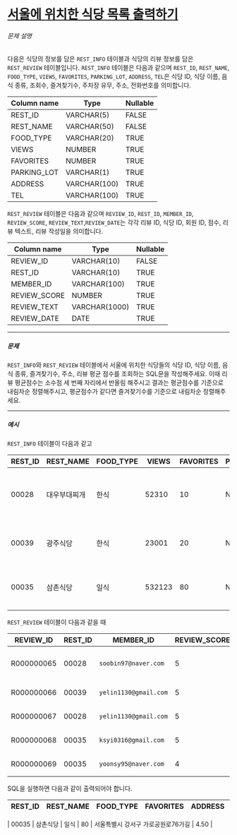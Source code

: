 # [서울에 위치한 식당 목록 출력하기](https://school.programmers.co.kr/learn/courses/30/lessons/131118)


###### 문제 설명


다음은 식당의 정보를 담은 `REST_INFO` 테이블과 식당의 리뷰 정보를 담은 `REST_REVIEW` 테이블입니다. `REST_INFO` 테이블은 다음과 같으며 `REST_ID`, `REST_NAME`, `FOOD_TYPE`, `VIEWS`, `FAVORITES`, `PARKING_LOT`, `ADDRESS`, `TEL`은 식당 ID, 식당 이름, 음식 종류, 조회수, 즐겨찾기수, 주차장 유무, 주소, 전화번호를 의미합니다.




| Column name | Type | Nullable |
| --- | --- | --- |
| REST\_ID | VARCHAR(5\) | FALSE |
| REST\_NAME | VARCHAR(50\) | FALSE |
| FOOD\_TYPE | VARCHAR(20\) | TRUE |
| VIEWS | NUMBER | TRUE |
| FAVORITES | NUMBER | TRUE |
| PARKING\_LOT | VARCHAR(1\) | TRUE |
| ADDRESS | VARCHAR(100\) | TRUE |
| TEL | VARCHAR(100\) | TRUE |


`REST_REVIEW` 테이블은 다음과 같으며 `REVIEW_ID`, `REST_ID`, `MEMBER_ID`, `REVIEW_SCORE`, `REVIEW_TEXT`,`REVIEW_DATE`는 각각 리뷰 ID, 식당 ID, 회원 ID, 점수, 리뷰 텍스트, 리뷰 작성일을 의미합니다.




| Column name | Type | Nullable |
| --- | --- | --- |
| REVIEW\_ID | VARCHAR(10\) | FALSE |
| REST\_ID | VARCHAR(10\) | TRUE |
| MEMBER\_ID | VARCHAR(100\) | TRUE |
| REVIEW\_SCORE | NUMBER | TRUE |
| REVIEW\_TEXT | VARCHAR(1000\) | TRUE |
| REVIEW\_DATE | DATE | TRUE |




---


##### 문제


`REST_INFO`와 `REST_REVIEW` 테이블에서 서울에 위치한 식당들의 식당 ID, 식당 이름, 음식 종류, 즐겨찾기수, 주소, 리뷰 평균 점수를 조회하는 SQL문을 작성해주세요. 이때 리뷰 평균점수는 소수점 세 번째 자리에서 반올림 해주시고 결과는 평균점수를 기준으로 내림차순 정렬해주시고, 평균점수가 같다면 즐겨찾기수를 기준으로 내림차순 정렬해주세요. 




---


##### 예시


`REST_INFO` 테이블이 다음과 같고




| REST\_ID | REST\_NAME | FOOD\_TYPE | VIEWS | FAVORITES | PARKING\_LOT | ADDRESS | TEL |
| --- | --- | --- | --- | --- | --- | --- | --- |
| 00028 | 대우부대찌개 | 한식 | 52310 | 10 | N | 경기도 용인시 처인구 남사읍 처인성로 309 | 031\-235\-1235 |
| 00039 | 광주식당 | 한식 | 23001 | 20 | N | 경기도 부천시 산업로8번길 60 | 031\-235\-6423 |
| 00035 | 삼촌식당 | 일식 | 532123 | 80 | N | 서울특별시 강서구 가로공원로76가길 | 02\-135\-1266 |


`REST_REVIEW` 테이블이 다음과 같을 때




| REVIEW\_ID | REST\_ID | MEMBER\_ID | REVIEW\_SCORE | REVIEW\_TEXT | REVIEW\_DATE |
| --- | --- | --- | --- | --- | --- |
| R000000065 | 00028 | `soobin97@naver.com` | 5 | 부찌 국물에서 샤브샤브 맛이나고 깔끔 | 2022\-04\-12 |
| R000000066 | 00039 | `yelin1130@gmail.com` | 5 | 김치찌개 최곱니다. | 2022\-02\-12 |
| R000000067 | 00028 | `yelin1130@gmail.com` | 5 | 햄이 많아서 좋아요 | 2022\-02\-22 |
| R000000068 | 00035 | `ksyi0316@gmail.com` | 5 | 숙성회가 끝내줍니다. | 2022\-02\-15 |
| R000000069 | 00035 | `yoonsy95@naver.com` | 4 | 비린내가 전혀없어요. | 2022\-04\-16 |


SQL을 실행하면 다음과 같이 출력되어야 합니다.




| REST\_ID | REST\_NAME | FOOD\_TYPE | FAVORITES | ADDRESS | SCORE |
| --- | --- | --- | --- | --- | --- |


\| 00035 \| 삼촌식당 \| 일식 \| 80 \| 서울특별시 강서구 가로공원로76가길 \| 4\.50 \|



